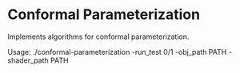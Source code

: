 # Conformal Parameterization 
Implements algorithms for conformal parameterization.

Usage: ./conformal-parameterization -run_test 0/1 -obj_path PATH -shader_path PATH 
